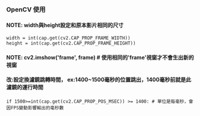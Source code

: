 ### OpenCV 使用

#### NOTE: width與height設定和原本影片相同的尺寸
```
width = int(cap.get(cv2.CAP_PROP_FRAME_WIDTH))
height = int(cap.get(cv2.CAP_PROP_FRAME_HEIGHT))
```

#### NOTE: cv2.imshow('frame', frame) # 使用相同的'frame'視窗才不會生出新的視窗

#### 改:設定換濾鏡跳轉時間， ex:1400~1500毫秒的位置跳出，1400毫秒前就是此濾鏡的運行時間
```
if 1500>=int(cap.get(cv2.CAP_PROP_POS_MSEC)) >= 1400: # 單位是每毫秒，會因FPS變動影響輸出的毫秒數
```

